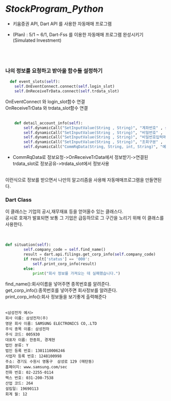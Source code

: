 # ***StockProgram_Python***

- 키움증권 API, Dart API 를 사용한 자동매매 프로그램

- (Plan) : 5/1 ~ 6/1, Dart-Fss 를 이용한 자동매매 프로그램 완성시키기(Simulated Investment) <br>
<br><br><br>


### 나의 정보를 요청하고 받아올 함수들 설정하기
```python
  def event_slots(self):
    self.OnEventConnect.connect(self.login_slot)
    self.OnReceiveTrData.connect(self.trdata_slot)
```
OnEventConnect 와 login_slot함수 연결<br>
OnReceiveTrData 와 trdata_slot함수 연결<br><br>
```python
    def detail_account_info(self):
        self.dynamicCall("SetInputValue(String , String)", "계좌번호" , self.account_num)
        self.dynamicCall("SetInputValue(String , String)", "비밀번호" , "0000")
        self.dynamicCall("SetInputValue(String , String)", "비밀번호입력매체구분" , "00")
        self.dynamicCall("SetInputValue(String , String)", "조회구분" , "2")
        self.dynamicCall("CommRqData(String, String, int, String)", "예수금상세현황요청", "opw00001", "0",self.screen_my_info)
```
- CommRqData로 정보요청->OnReceiveTrData에서 정보받기->연결된trdata_slot로 정보공유->trdata_slot에서 정보사용<br><br>

이런식으로 정보를 받으면서 나만의 알고리즘을 사용해 자동매매프로그램을 만들면된다.

### Dart Class
이 클래스는 기업의 공시,재무재표 등을 얻어올수 있는 클래스다.<br>
공시로 호재가 발표되면 보통 그 기업은 급등하므로 그 구간을 노리기 위해 이 클래스를 사용한다.<br><br><br>

```python
def situation(self):
        self.company_code = self.find_name()
        result = dart.api.filings.get_corp_info(self.company_code)
        if result['status'] == '000':
            self.print_corp_info(result)
        else:
            print("회사 정보를 가져오는 데 실패했습니다.")
```
find_name():회사이름을 넣어주면 종목번호를 알려준다.<br>
get_corp_info():종목번호를 넣어주면 회사정보를 알려준다.<br>
print_corp_info():회사 정보들을 보기좋게 출력해준다<br>
<br>
```
<삼성전자 예시>
회사 이름: 삼성전자(주)
영문 회사 이름: SAMSUNG ELECTRONICS CO,.LTD
주식 종목 이름: 삼성전자
주식 코드: 005930
대표자 이름: 한종희, 경계현
법인 분류: Y
법인 등록 번호: 1301110006246
사업자 등록 번호: 1248100998
주소: 경기도 수원시 영통구  삼성로 129 (매탄동)
홈페이지: www.samsung.com/sec
전화 번호: 02-2255-0114
팩스 번호: 031-200-7538
산업 코드: 264
설립일: 19690113
회계 월: 12
```



